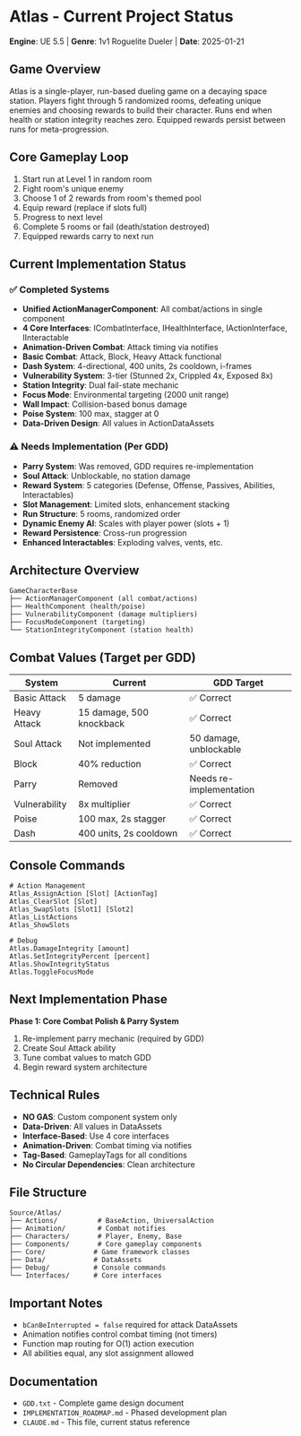 # Atlas - Current Project Status

**Engine**: UE 5.5 | **Genre**: 1v1 Roguelite Dueler | **Date**: 2025-01-21

## Game Overview
Atlas is a single-player, run-based dueling game on a decaying space station. Players fight through 5 randomized rooms, defeating unique enemies and choosing rewards to build their character. Runs end when health or station integrity reaches zero. Equipped rewards persist between runs for meta-progression.

## Core Gameplay Loop
1. Start run at Level 1 in random room
2. Fight room's unique enemy
3. Choose 1 of 2 rewards from room's themed pool
4. Equip reward (replace if slots full)
5. Progress to next level
6. Complete 5 rooms or fail (death/station destroyed)
7. Equipped rewards carry to next run

## Current Implementation Status

### ✅ Completed Systems
- **Unified ActionManagerComponent**: All combat/actions in single component
- **4 Core Interfaces**: ICombatInterface, IHealthInterface, IActionInterface, IInteractable
- **Animation-Driven Combat**: Attack timing via notifies
- **Basic Combat**: Attack, Block, Heavy Attack functional
- **Dash System**: 4-directional, 400 units, 2s cooldown, i-frames
- **Vulnerability System**: 3-tier (Stunned 2x, Crippled 4x, Exposed 8x)
- **Station Integrity**: Dual fail-state mechanic
- **Focus Mode**: Environmental targeting (2000 unit range)
- **Wall Impact**: Collision-based bonus damage
- **Poise System**: 100 max, stagger at 0
- **Data-Driven Design**: All values in ActionDataAssets

### ⚠️ Needs Implementation (Per GDD)
- **Parry System**: Was removed, GDD requires re-implementation
- **Soul Attack**: Unblockable, no station damage
- **Reward System**: 5 categories (Defense, Offense, Passives, Abilities, Interactables)
- **Slot Management**: Limited slots, enhancement stacking
- **Run Structure**: 5 rooms, randomized order
- **Dynamic Enemy AI**: Scales with player power (slots + 1)
- **Reward Persistence**: Cross-run progression
- **Enhanced Interactables**: Exploding valves, vents, etc.

## Architecture Overview
```
GameCharacterBase
├── ActionManagerComponent (all combat/actions)
├── HealthComponent (health/poise)
├── VulnerabilityComponent (damage multipliers)
├── FocusModeComponent (targeting)
└── StationIntegrityComponent (station health)
```

## Combat Values (Target per GDD)
| System | Current | GDD Target |
|--------|---------|------------|
| Basic Attack | 5 damage | ✅ Correct |
| Heavy Attack | 15 damage, 500 knockback | ✅ Correct |
| Soul Attack | Not implemented | 50 damage, unblockable |
| Block | 40% reduction | ✅ Correct |
| Parry | Removed | Needs re-implementation |
| Vulnerability | 8x multiplier | ✅ Correct |
| Poise | 100 max, 2s stagger | ✅ Correct |
| Dash | 400 units, 2s cooldown | ✅ Correct |

## Console Commands
```
# Action Management
Atlas_AssignAction [Slot] [ActionTag]
Atlas_ClearSlot [Slot]
Atlas_SwapSlots [Slot1] [Slot2]
Atlas_ListActions
Atlas_ShowSlots

# Debug
Atlas.DamageIntegrity [amount]
Atlas.SetIntegrityPercent [percent]
Atlas.ShowIntegrityStatus
Atlas.ToggleFocusMode
```

## Next Implementation Phase
**Phase 1: Core Combat Polish & Parry System**
1. Re-implement parry mechanic (required by GDD)
2. Create Soul Attack ability
3. Tune combat values to match GDD
4. Begin reward system architecture

## Technical Rules
- **NO GAS**: Custom component system only
- **Data-Driven**: All values in DataAssets
- **Interface-Based**: Use 4 core interfaces
- **Animation-Driven**: Combat timing via notifies
- **Tag-Based**: GameplayTags for all conditions
- **No Circular Dependencies**: Clean architecture

## File Structure
```
Source/Atlas/
├── Actions/          # BaseAction, UniversalAction
├── Animation/        # Combat notifies
├── Characters/       # Player, Enemy, Base
├── Components/       # Core gameplay components
├── Core/            # Game framework classes
├── Data/            # DataAssets
├── Debug/           # Console commands
└── Interfaces/      # Core interfaces
```

## Important Notes
- `bCanBeInterrupted = false` required for attack DataAssets
- Animation notifies control combat timing (not timers)
- Function map routing for O(1) action execution
- All abilities equal, any slot assignment allowed

## Documentation
- `GDD.txt` - Complete game design document
- `IMPLEMENTATION_ROADMAP.md` - Phased development plan
- `CLAUDE.md` - This file, current status reference